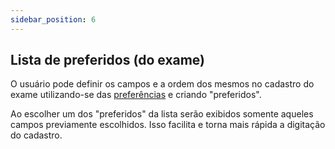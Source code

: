 ```yaml
---
sidebar_position: 6
---
```


## Lista de preferidos (do exame)

O usuário pode definir os campos e a ordem dos mesmos no cadastro do exame utilizando-se das [preferências](%5Cl%20%22DR_EXPLAIN_BROKEN_NODE_ID%22) e criando "preferidos".

Ao escolher um dos "preferidos" da lista serão exibidos somente aqueles campos previamente escolhidos. Isso facilita e torna mais rápida a digitação do cadastro.